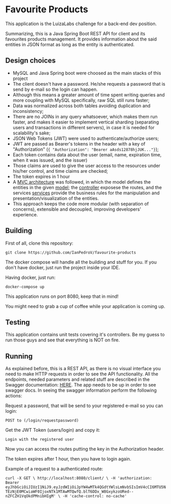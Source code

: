# Favourite Products

This application is the LuizaLabs challenge for a back-end dev position.

Summarizing, this is a Java Spring Boot REST API for client and its favourites products management. It provides information about the said entities in JSON format as long as the entity is authenticated.

## Design choices
* MySQL and Java Spring boot were choosed as the main stacks of this project
* The client doesn't have a password. He/she requests a password that is send by e-mail so the login can happen.
* Although this means a greater amount of time spent writing queries and more coupling with MySQL specifically, raw SQL still runs faster;
* Data was normalized across both tables avoiding duplication and inconsistency;
* There are no JOINs in any query whatsoever, which makes them run faster, and makes it easier to implement vertical sharding (separating users and transactions in different servers), in case it is needed for scalability's sake;
* JSON Web Tokens (JWT) were used to authenticate/authorize users;
* JWT are passed as Bearer's tokens in the header with a key of "Authorization" (`{ "Authorization": "Bearer aAsds12878hjJUK..."}`);
* Each token contains data about the user (email, name, expiration time, when it was issued, and the issuer)
* Those claims are used to give the user access to the resources under his/her control, and time claims are checked;
* The token expires in 1 hour
* A [MVC architecture](#project-structure) was followed, in which the model defines the entities in the given [model](./model); the [controller](./controller) exposese the routes, and the services [services](./services) provide the business rules for the manipulation and presentation/visualization of the entities.
* This approach keeps the code more modular (with separation of concerns), extensible and decoupled, improving developers' experience.


## Building

First of all, clone this repository:

`git clone https://github.com/IanPedroV/favourite-products`

The docker compose will handle all the building and stuff for you. If you don't have docker, just run the project
inside your IDE.

Having docker, just run:

`docker-compose up`

This application runs on port 8080, keep that in mind!

You might need to grab a cup of coffee while your application is coming up.

## Testing

This application contains unit tests covering it's controllers. Be my guess to run those guys and see that everything is NOT on fire.

## Running

As explained before, this is a REST API, as there is no visual interface you need to make HTTP requests in order to see the API functionality. All the endpoints, needed parameters and related stuff are described in the Swagger documentation: [HERE](http://localhost:8080/swagger-ui.html#). The app needs to be up in order to see swagger docs. In seeing the swagger information perform the following actions:

Request a password, that will be send to your registered e-mail so you can login:

`POST to (/login/requestpassword)`

Get the JWT Token (users/login) and copy it:

`Login with the registered user`

Now you can access the routes putting the key in the Authorization header.

The token expires after 1 hour, then you have to login again.

Example of a request to a authenticated route:

`curl -X GET \ http://localhost:8080/client/ \ -H 'authorization: Bearer eyJhbGciOiJIUzI1NiJ9.eyJzdWIiOiJpYW4wMTk4QGdtYWlsLmNvbSIsImV4cCI6MTU5NTEzNjE0MCwiaWF0IjoxNTk1MTAwMTQwfQ.blT6DDx_W8GxykzoURed--nZFCZH1VqOkdPMnibHIgM' \ -H 'cache-control: no-cache'`
